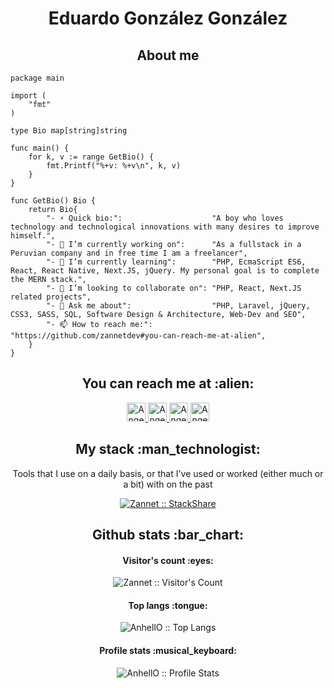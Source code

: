 <h1 align="center">Eduardo González González</h1>
<h2 align="center">About me</h2>

```golang
package main

import (
	"fmt"
)

type Bio map[string]string

func main() {
	for k, v := range GetBio() {
		fmt.Printf("%+v: %+v\n", k, v)
	}
}

func GetBio() Bio {
	return Bio{
		"- ⚡ Quick bio:":                    "A boy who loves technology and technological innovations with many desires to improve himself.",
		"- 🔭 I’m currently working on":      "As a fullstack in a Peruvian company and in free time I am a freelancer",
		"- 🌱 I’m currently learning":        "PHP, EcmaScript ES6, React, React Native, Next.JS, jQuery. My personal goal is to complete the MERN stack.",
		"- 👯 I’m looking to collaborate on": "PHP, React, Next.JS related projects",
		"- 💬 Ask me about":                  "PHP, Laravel, jQuery, CSS3, SASS, SQL, Software Design & Architecture, Web-Dev and SEO",
		"- 📫 How to reach me:":              "https://github.com/zannetdev#you-can-reach-me-at-alien",
	}
}
```

<h2 align="center">You can reach me at :alien:</h2>

<p align="center">
  <a href="https://dev.to/zannetdev">
    <img src="https://d2fltix0v2e0sb.cloudfront.net/dev-badge.svg" alt="Angel Santiago Jaime Zavala's DEV Profile" height="30" width="30">
  </a>

  <a href="https://www.linkedin.com/in/zannetsol/">
    <img src="https://www.vectorlogo.zone/logos/linkedin/linkedin-icon.svg" alt="Angel Santiago Jaime Zavala's LinkedIn Profile" height="30" width="30">
  </a>

  <a href="https://stackoverflow.com/users/18625571/zannet?tab=profile">
    <img src="https://www.vectorlogo.zone/logos/stackoverflow/stackoverflow-icon.svg" alt="Angel Santiago Jaime Zavala's Stack Overflow Profile" height="30" width="30">
  </a>

  <a href="https://www.youtube.com/channel/UClM9eBqt_3IY2kgIr-gA_pw">
    <img src="https://www.vectorlogo.zone/logos/youtube/youtube-icon.svg" alt="Angel Santiago Jaime Zavala's YouTube Channel" height="30" width="30">
  </a>
</p>

<h2 align="center">My stack :man_technologist:</h2>

<p align="center">Tools that I use on a daily basis, or that I've used or worked (either much or a bit) with on the past</p>
<p align="center">
  <a href="https://stackshare.io/zannetdev/my-stack">
    <img src="http://img.shields.io/badge/tech-stack-0690fa.svg?style=flat" alt="Zannet :: StackShare" />
  </a>
</p>

<h2 align="center">Github stats :bar_chart:</h2>

<h4 align="center">Visitor's count :eyes:</h4>

<p align="center"><img src="https://profile-counter.glitch.me/{zannetdev}/count.svg" alt="Zannet :: Visitor's Count" /></p>

<h4 align="center">Top langs :tongue:</h4>

<p align="center"><img src="https://github-readme-stats.vercel.app/api/top-langs/?username=zannetdev&langs_count=10&theme=tokyonight&layout=compact" alt="AnhellO :: Top Langs" /></p>

<h4 align="center">Profile stats :musical_keyboard:</h4>

<p align="center"><img src="https://github-readme-stats.vercel.app/api?username=zannetdev&show_icons=true&theme=synthwave" alt="AnhellO :: Profile Stats" /></p>



